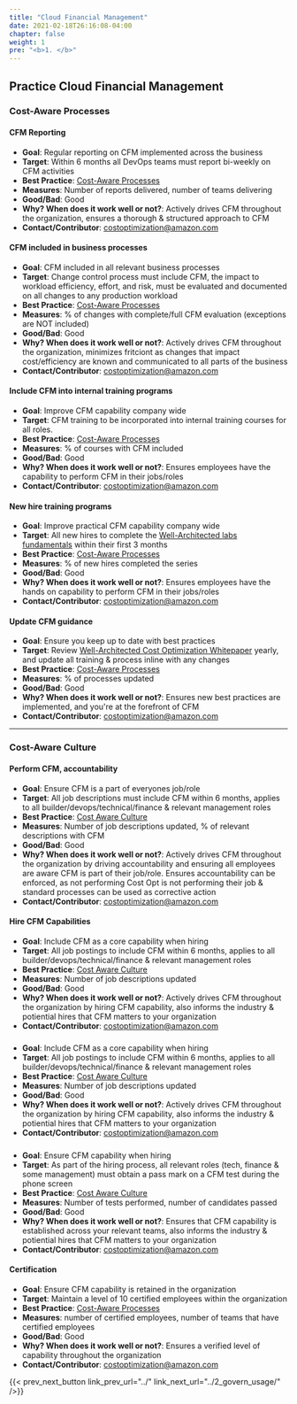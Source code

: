 ```yaml
---
title: "Cloud Financial Management"
date: 2021-02-18T26:16:08-04:00
chapter: false
weight: 1
pre: "<b>1. </b>"
---
```



## Practice Cloud Financial Management

### Cost-Aware Processes
#### CFM Reporting
 - **Goal**: Regular reporting on CFM implemented across the business
 - **Target**: Within 6 months all DevOps teams must report bi-weekly on CFM activities
 - **Best Practice**: [Cost-Aware Processes](https://docs.aws.amazon.com/wellarchitected/latest/cost-optimization-pillar/cost-aware-processes.html)
  - **Measures**: Number of reports delivered, number of teams delivering
 - **Good/Bad**: Good
 - **Why? When does it work well or not?**: Actively drives CFM throughout the organization, ensures a thorough & structured approach to CFM
 - **Contact/Contributor**: costoptimization@amazon.com

#### CFM included in business processes
 - **Goal**: CFM included in all relevant business processes
 - **Target**: Change control process must include CFM, the impact to workload efficiency, effort, and risk, must be evaluated and documented on all changes to any production workload
 - **Best Practice**: [Cost-Aware Processes](https://docs.aws.amazon.com/wellarchitected/latest/cost-optimization-pillar/cost-aware-processes.html)
  - **Measures**: % of changes with complete/full CFM evaluation (exceptions are NOT included)
 - **Good/Bad**: Good
 - **Why? When does it work well or not?**: Actively drives CFM throughout the organization, minimizes fritciont as changes that impact cost/efficiency are known and communicated to all parts of the business
 - **Contact/Contributor**: costoptimization@amazon.com


#### Include CFM into internal training programs
 - **Goal**: Improve CFM capability company wide
 - **Target**: CFM training to be incorporated into internal training courses for all roles.
 - **Best Practice**: [Cost-Aware Processes](https://docs.aws.amazon.com/wellarchitected/latest/cost-optimization-pillar/cost-aware-processes.html)
 - **Measures**: % of courses with CFM included
 - **Good/Bad**: Good
 - **Why? When does it work well or not?**: Ensures employees have the capability to perform CFM in their jobs/roles
 - **Contact/Contributor**: costoptimization@amazon.com


#### New hire training programs
 - **Goal**: Improve practical CFM capability company wide
 - **Target**: All new hires to complete the [Well-Architected labs fundamentals](https://wellarchitectedlabs.com/cost/fundamentals/) within their first 3 months
 - **Best Practice**: [Cost-Aware Processes](https://docs.aws.amazon.com/wellarchitected/latest/cost-optimization-pillar/cost-aware-processes.html)
 - **Measures**: % of new hires completed the series
 - **Good/Bad**: Good
 - **Why? When does it work well or not?**: Ensures employees have the hands on capability to perform CFM in their jobs/roles
 - **Contact/Contributor**: costoptimization@amazon.com

#### Update CFM guidance
 - **Goal**: Ensure you keep up to date with best practices
 - **Target**: Review [Well-Architected Cost Optimization Whitepaper](https://docs.aws.amazon.com/wellarchitected/latest/cost-optimization-pillar/welcome.html) yearly, and update all training & process inline with any changes
 - **Best Practice**: [Cost-Aware Processes](https://docs.aws.amazon.com/wellarchitected/latest/cost-optimization-pillar/cost-aware-processes.html)
 - **Measures**: % of processes updated
 - **Good/Bad**: Good
 - **Why? When does it work well or not?**: Ensures new best practices are implemented, and you're at the forefront of CFM
 - **Contact/Contributor**: costoptimization@amazon.com

---

### Cost-Aware Culture
#### Perform CFM, accountability
 - **Goal**: Ensure CFM is a part of everyones job/role
 - **Target**: All job descriptions must include CFM within 6 months, applies to all builder/devops/technical/finance & relevant management roles
 - **Best Practice**: [Cost Aware Culture](https://docs.aws.amazon.com/wellarchitected/latest/cost-optimization-pillar/cost-aware-culture.html)
 - **Measures**: Number of job descriptions updated, % of relevant descriptions with CFM
 - **Good/Bad**: Good
 - **Why? When does it work well or not?**: Actively drives CFM throughout the organization by driving accountability and ensuring all employees are aware CFM is part of their job/role. Ensures accountability can be enforced, as not performing Cost Opt is not performing their job & standard processes can be used as corrective action
 - **Contact/Contributor**: costoptimization@amazon.com

#### Hire CFM Capabilities
 - **Goal**: Include CFM as a core capability when hiring
 - **Target**: All job postings to include CFM within 6 months, applies to all builder/devops/technical/finance & relevant management roles
 - **Best Practice**: [Cost Aware Culture](https://docs.aws.amazon.com/wellarchitected/latest/cost-optimization-pillar/cost-aware-culture.html)
 - **Measures**: Number of job descriptions updated
 - **Good/Bad**: Good
 - **Why? When does it work well or not?**: Actively drives CFM throughout the organization by hiring CFM capability, also informs the industry & potiential hires that CFM matters to your organization
 - **Contact/Contributor**: costoptimization@amazon.com

##### 
 - **Goal**: Include CFM as a core capability when hiring
 - **Target**: All job postings to include CFM within 6 months, applies to all builder/devops/technical/finance & relevant management roles
 - **Best Practice**: [Cost Aware Culture](https://docs.aws.amazon.com/wellarchitected/latest/cost-optimization-pillar/cost-aware-culture.html)
 - **Measures**: Number of job descriptions updated
 - **Good/Bad**: Good
 - **Why? When does it work well or not?**: Actively drives CFM throughout the organization by hiring CFM capability, also informs the industry & potiential hires that CFM matters to your organization
 - **Contact/Contributor**: costoptimization@amazon.com

##### 
 - **Goal**: Ensure CFM capability when hiring
 - **Target**: As part of the hiring process, all relevant roles (tech, finance & some management) must obtain a pass mark on a CFM test during the phone screen
  - **Best Practice**: [Cost Aware Culture](https://docs.aws.amazon.com/wellarchitected/latest/cost-optimization-pillar/cost-aware-culture.html)
 - **Measures**: Number of tests performed, number of candidates passed
 - **Good/Bad**: Good
 - **Why? When does it work well or not?**: Ensures that CFM capability is established across your relevant teams, also informs the industry & potiential hires that CFM matters to your organization
 - **Contact/Contributor**: costoptimization@amazon.com

#### Certification
 - **Goal**: Ensure CFM capability is retained in the organization
 - **Target**: Maintain a level of 10 certified employees within the organization
 - **Best Practice**: [Cost-Aware Processes](https://docs.aws.amazon.com/wellarchitected/latest/cost-optimization-pillar/cost-aware-processes.html)
 - **Measures**: number of certified employees, number of teams that have certified employees
 - **Good/Bad**: Good
 - **Why? When does it work well or not?**: Ensures a verified level of capability throughout the organization
 - **Contact/Contributor**: costoptimization@amazon.com




{{< prev_next_button link_prev_url="../" link_next_url="../2_govern_usage/" />}}


